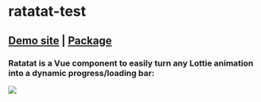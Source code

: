 # ratatat-test

## [Demo site](https://ratatat-demo.netlify.app/) | [Package](https://github.com/battleaxedotco/ratatat)

### Ratatat is a Vue component to easily turn any Lottie animation into a dynamic progress/loading bar:

![](https://thumbs.gfycat.com/FearfulDimBuck-size_restricted.gif)
